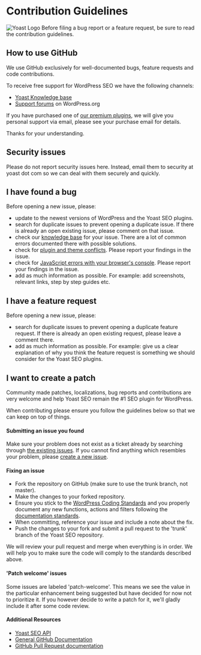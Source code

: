 # Contribution Guidelines
![Yoast Logo](https://yoast-mercury.s3.amazonaws.com/uploads/2013/02/Yoast_Logo_Large_RGB.png)
Before filing a bug report or a feature request, be sure to read the contribution guidelines.

## How to use GitHub
We use GitHub exclusively for well-documented bugs, feature requests and code contributions. 

To receive free support for WordPress SEO we have the following channels:
* [Yoast Knowledge base](http://kb.yoast.com)
* [Support forums](https://wordpress.org/support/plugin/wordpress-seo) on WordPress.org

If you have purchased one of [our premium plugins](https://yoast.com/wordpress/plugins/), we will give you personal support via email, please see your purchase email for details.


Thanks for your understanding.

## Security issues
Please do not report security issues here. Instead, email them to security at yoast dot com so we can deal with them securely and quickly.

## I have found a bug
Before opening a new issue, please:
* update to the newest versions of WordPress and the Yoast SEO plugins.
* search for duplicate issues to prevent opening a duplicate issue. If there is already an open existing issue, please comment on that issue.
* check our [knowledge base](http://kb.yoast.com) for your issue. There are a lot of common errors documented there with possible solutions.
* check for [plugin and theme conflicts](https://kb.yoast.com/kb/how-to-check-for-plugin-conflicts/). Please report your findings in the issue.
* check for [JavaScript errors with your browser's console](https://kb.yoast.com/kb/how-to-find-javascript-errors-with-your-browsers-console/). Please report your findings in the issue.
* add as much information as possible. For example: add screenshots, relevant links, step by step guides etc.

## I have a feature request
Before opening a new issue, please:
* search for duplicate issues to prevent opening a duplicate feature request. If there is already an open existing request, please leave a comment there.
* add as much information as possible. For example: give us a clear explanation of why you think the feature request is something we should consider for the Yoast SEO plugins.

## I want to create a patch
Community made patches, localizations, bug reports and contributions are very welcome and help Yoast SEO remain the #1 SEO plugin for WordPress.

When contributing please ensure you follow the guidelines below so that we can keep on top of things.

#### Submitting an issue you found
Make sure your problem does not exist as a ticket already by searching through [the existing issues](https://github.com/Yoast/wordpress-seo/issues). If you cannot find anything which resembles your problem, please [create a new issue](https://github.com/Yoast/wordpress-seo/issues/new).

#### Fixing an issue

* Fork the repository on GitHub (make sure to use the trunk branch, not master).
* Make the changes to your forked repository.
* Ensure you stick to the [WordPress Coding Standards](http://make.wordpress.org/core/handbook/coding-standards/) and you properly document any new functions, actions and filters following the [documentation standards](http://make.wordpress.org/core/handbook/inline-documentation-standards/php-documentation-standards/).
* When committing, reference your issue and include a note about the fix.
* Push the changes to your fork and submit a pull request to the 'trunk' branch of the Yoast SEO repository.

We will review your pull request and merge when everything is in order. We will help you to make sure the code will comply to the standards described above.

#### 'Patch welcome' issues
Some issues are labeled 'patch-welcome'. This means we see the value in the particular enhancement being suggested but have decided for now not to prioritize it. If you however decide to write a patch for it, we'll gladly include it after some code review.

#### Additional Resources
* [Yoast SEO API](https://yoast.com/wordpress/plugins/seo/api/)
* [General GitHub Documentation](http://help.github.com/)
* [GitHub Pull Request documentation](http://help.github.com/send-pull-requests/)